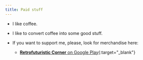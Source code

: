 ```yaml
---
title: Paid stuff
---
```


* I like coffee.

* I like to convert coffee into some good stuff.

* If you want to support me, please, look for merchandise here:

  * [**Retrofuturistic Corner** on Google Play](https://play.google.com/store/apps/dev?id=5062389990293066598){:target="_blank"}
